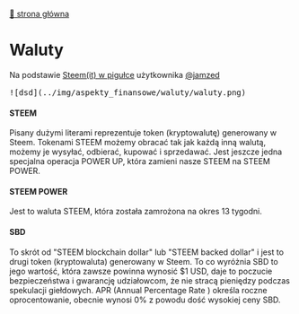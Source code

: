 [:rocket:  strona główna](/?id=podstawowe-informacje-o-steemit)

Waluty
====

Na podstawie [Steem(it) w pigułce](https://steemit.com/polish/@jamzed/steem-it-w-pigulce) użytkownika [@jamzed](https://steemit.com/@jamzed)

<kbd>
    ![dsd](../img/aspekty_finansowe/waluty/waluty.png)
</kbd>

#### STEEM

Pisany dużymi literami reprezentuje token (kryptowalutę) generowany w Steem. Tokenami STEEM możemy obracać tak jak każdą inną walutą, możemy je wysyłać, odbierać, kupować i sprzedawać. Jest jeszcze jedna specjalna operacja POWER UP, która zamieni nasze STEEM na STEEM POWER.

#### STEEM POWER

Jest to waluta STEEM, która została zamrożona na okres 13 tygodni.

#### SBD

To skrót od "STEEM blockchain dollar" lub "STEEM backed dollar" i jest to drugi token (kryptowaluta) generowany w Steem. To co wyróżnia SBD to jego wartość, która zawsze powinna wynosić $1 USD, daje to poczucie bezpieczeństwa i gwarancję udziałowcom, że nie stracą pieniędzy podczas spekulacji giełdowych.
APR (Annual Percentage Rate ) określa roczne oprocentowanie, obecnie wynosi 0% z powodu dość wysokiej ceny SBD.
